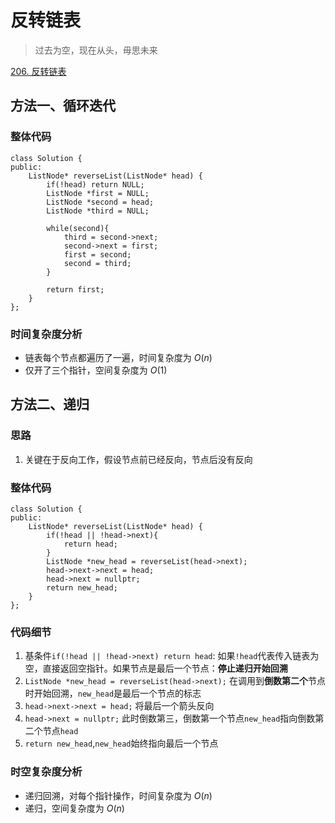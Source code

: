 # 反转链表
> 过去为空，现在从头，毋思未来

[206. 反转链表](https://leetcode.cn/problems/reverse-linked-list/description/)

## 方法一、循环迭代

### 整体代码
```
class Solution {
public:
    ListNode* reverseList(ListNode* head) {
        if(!head) return NULL;
        ListNode *first = NULL;
        ListNode *second = head;
        ListNode *third = NULL;
        
        while(second){
            third = second->next;
            second->next = first;
            first = second;
            second = third;
        }

        return first;
    }
};
```

### 时间复杂度分析
* 链表每个节点都遍历了一遍，时间复杂度为 $O(n)$
* 仅开了三个指针，空间复杂度为 $O(1)$

## 方法二、递归

### 思路
1. 关键在于反向工作，假设节点前已经反向，节点后没有反向

### 整体代码
```
class Solution {
public:
    ListNode* reverseList(ListNode* head) {
        if(!head || !head->next){
            return head;
        }
        ListNode *new_head = reverseList(head->next);
        head->next->next = head;
        head->next = nullptr;
        return new_head;
    }
};
```

### 代码细节
1. 基条件`if(!head || !head->next) return head`: 如果`!head`代表传入链表为空，直接返回空指针。如果节点是最后一个节点：**停止递归开始回溯**
2. `ListNode *new_head = reverseList(head->next);` 在调用到**倒数第二个**节点时开始回溯，`new_head`是最后一个节点的标志
3. `head->next->next = head;` 将最后一个箭头反向
4. `head->next = nullptr;` 此时倒数第三，倒数第一个节点`new_head`指向倒数第二个节点`head`
5. `return new_head`,`new_head`始终指向最后一个节点

### 时空复杂度分析
* 递归回溯，对每个指针操作，时间复杂度为 $O(n)$
* 递归，空间复杂度为 $O(n)$  
